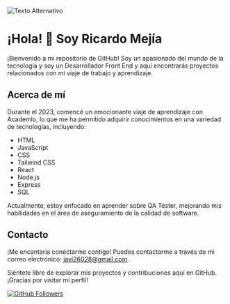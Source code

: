 ![Texto Alternativo](https://drive.google.com/file/d/1010OyHifpIO7DYr5BrGy7LsD9xP1cnpC/preview)
# ¡Hola! 👋 Soy Ricardo Mejía

¡Bienvenido a mi repositorio de GitHub! Soy un apasionado del mundo de la tecnologia y soy un Desarrollador Front End  y aquí encontrarás proyectos relacionados con mi viaje de trabajo y aprendizaje.

## Acerca de mí
Durante el 2023, comencé un emocionante viaje de aprendizaje con Academlo, lo que me ha permitido adquirir conocimientos en una variedad de tecnologías, incluyendo:

- HTML
- JavaScript
- CSS
- Tailwind CSS
- React
- Node.js
- Express
- SQL

Actualmente, estoy enfocado en aprender sobre QA Tester, mejorando mis habilidades en el área de aseguramiento de la calidad de software.

## Contacto
¡Me encantaría conectarme contigo! Puedes contactarme a través de mi correo electrónico: [javi26028@gmail.com](mailto:javi26028@gmail.com).

Siéntete libre de explorar mis proyectos y contribuciones aquí en GitHub. ¡Gracias por visitar mi perfil!

[![GitHub Followers](https://img.shields.io/github/followers/reivaj-git?style=social)](https://github.com/reivaj-git)
